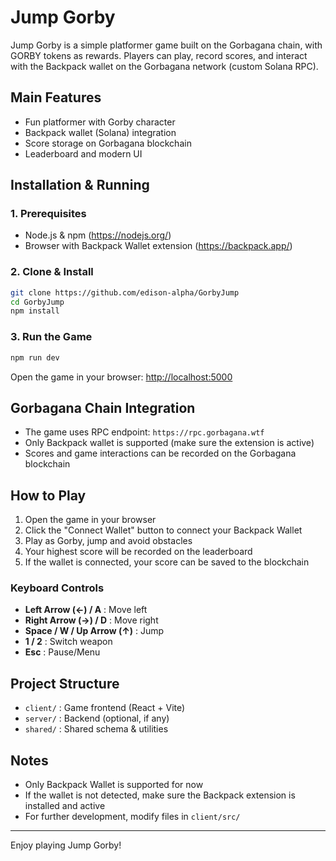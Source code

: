 # Jump Gorby
Jump Gorby is a simple platformer game built on the Gorbagana chain, with GORBY tokens as rewards. Players can play, record scores, and interact with the Backpack wallet on the Gorbagana network (custom Solana RPC).

## Main Features
- Fun platformer with Gorby character
- Backpack wallet (Solana) integration
- Score storage on Gorbagana blockchain
- Leaderboard and modern UI

## Installation & Running

### 1. Prerequisites
- Node.js & npm (https://nodejs.org/)
- Browser with Backpack Wallet extension (https://backpack.app/)

### 2. Clone & Install
```bash
git clone https://github.com/edison-alpha/GorbyJump
cd GorbyJump
npm install
```

### 3. Run the Game
```bash
npm run dev
```
Open the game in your browser: [http://localhost:5000](http://localhost:5000)

## Gorbagana Chain Integration
- The game uses RPC endpoint: `https://rpc.gorbagana.wtf`
- Only Backpack wallet is supported (make sure the extension is active)
- Scores and game interactions can be recorded on the Gorbagana blockchain

## How to Play
1. Open the game in your browser
2. Click the "Connect Wallet" button to connect your Backpack Wallet
3. Play as Gorby, jump and avoid obstacles
4. Your highest score will be recorded on the leaderboard
5. If the wallet is connected, your score can be saved to the blockchain

### Keyboard Controls
- **Left Arrow (←) / A** : Move left
- **Right Arrow (→) / D** : Move right
- **Space / W / Up Arrow (↑)** : Jump
- **1 / 2** : Switch weapon
- **Esc** : Pause/Menu

## Project Structure
- `client/` : Game frontend (React + Vite)
- `server/` : Backend (optional, if any)
- `shared/` : Shared schema & utilities

## Notes
- Only Backpack Wallet is supported for now
- If the wallet is not detected, make sure the Backpack extension is installed and active
- For further development, modify files in `client/src/`


---

Enjoy playing Jump Gorby!
